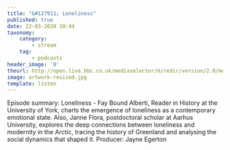 ```yaml
---
title: "&#127911; Loneliness"
published: true
date: 22-03-2020 10:44
taxonomy:
    category:
        - stream
    tag:
        - podcasts
header_image: '0'
theurl: http://open.live.bbc.co.uk/mediaselector/6/redir/version/2.0/mediaset/audio-nondrm-download/proto/http/vpid/p085ndwn.mp3
image: artwork-resized.jpg
template: listen
--- 
```

Episode summary: Loneliness - Fay Bound Alberti, Reader in History at the University of York, charts the emergence of loneliness as a contemporary emotional state. Also, Janne Flora, postdoctoral scholar at Aarhus University, explores the deep connections between loneliness and modernity in the Arctic, tracing the history of Greenland and analysing the social dynamics that shaped it. Producer: Jayne Egerton

